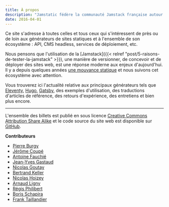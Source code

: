 ```yaml
---
title: À propos
description: "Jamstatic fédère la communauté Jamstack française autour d'articles et d'évènements à propos des générateurs statiques, des CMS headless et des APis tierces."
date: 2016-04-01
---
```

Ce site s'adresse à toutes celles et tous ceux qui s'intéressent de près ou de loin aux générateurs de sites statiques et à l'ensemble de son écosystème : API, CMS headless, services de déploiement, etc.

Nous pensons que l'utilisation de la [Jamstack]({{< relref "post/5-raisons-de-tester-la-jamstack" >}}), une manière de versionner, de concevoir et de déployer des sites web, est une réponse moderne aux enjeux d'aujourd'hui.
Il y a depuis quelques années [une mouvance statique](https://frank.taillandier.me/2016/03/08/les-gestionnaires-de-contenu-statique/) et nous suivons cet écosystème avec attention.

Vous trouverez ici l'actualité relative aux principaux générateurs tels que [Eleventy](/categories/eleventy/ "Catégorie Eleventy"), [Hugo](/categories/hugo/ "Catégorie Hugo"), [Gatsby](/categories/gatsby/ "Catégorie Gatsby"), des exemples d'utilisation, des traductions d'articles de référence, des retours d'expérience, des entretiens et bien plus encore.

---

L'ensemble des billets est publié en sous licence [Creative Commons Attribution Share Alike](https://creativecommons.org/licenses/by-sa/4.0/) et le code source du site web est disponible sur [GitHub](https://github.com/jamstatic/jamstatic-fr).

**Contributeurs**

- [Pierre Burgy](https://twitter.com/pierre_burgy)
- [Jérôme Coupé](https://www.webstoemp.com/)
- [Antoine Fauchié](https://www.quaternum.net/)
- [Jean-Yves Gastaud](https://gastaud.io/veille/)
- [Nicolas Goutay](https://phacks.dev/)
- [Bertrand Keller](https://bertrandkeller.info/)
- [Nicolas Hoizey](https://nicolas-hoizey.com/)
- [Arnaud Ligny](https://arnaudligny.fr/)
- [Régis Philibert](https://regisphilibert.com/fr/)
- [Boris Schapira](https://boris.schapira.dev/)
- [Frank Taillandier](https://frank.taillandier.me)
